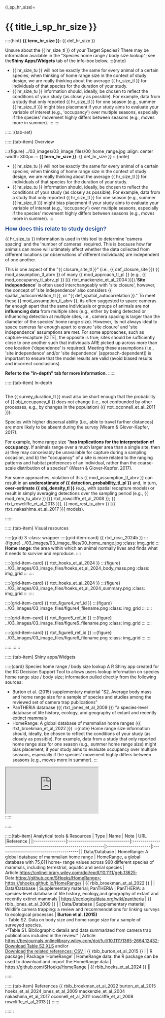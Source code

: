 ﻿---
jupytext:
  formats: md:myst
  text_representation:
    extension: .md
    format_name: myst
    format_version: 0.17.2 <!--0.13-->
    jupytext_version: 1.16.4 <!-- 6.5.4-->
kernelspec:
  display_name: Python 3
  language: python
  name: python3
editor_options:
  markdown:
    wrap: none
---
(i_sp_hr_size)=
# {{ title_i_sp_hr_size }}
::::{hint}
**{{ term_hr_size }}**: {{ def_hr_size }}

Unsure about the {{ hr_size_tl }} of your Target Species? There may be information available in the "Species home range / body size lookup"; see the**Shiny Apps/Widgets** tab of the info-box below.
:::{note}
- {{ hr_size_tu }} will not be exactly the same for every animal of a certain species; when thinking of home range size in the context of study design, we are really thinking about the average {{ hr_size_tl }} for individuals of that species for the duration of your study.
- {{ hr_size_tu }} information should, ideally, be chosen to reflect the conditions of your study (as closely as possible). For example, data from a study that only reported {{ hr_size_tl }} for one season (e.g., summer {{ hr_size_tl }}) might bias placement if your study aims to evaluate your variable of interest (e.g., 'occupancy') over multiple seasons, especially if the species' movement highly differs between seasons (e.g., moves more in summer).
:::
::::

:::::::{tab-set}

::::::{tab-item} Overview

:::{figure} ../03_images/03_image_files/00_home_range.jpg
:align: center
:width: 300px
:::
**{{ term_hr_size }}**: {{ def_hr_size }}
:::{note}
- {{ hr_size_tu }} will not be exactly the same for every animal of a certain species; when thinking of home range size in the context of study design, we are really thinking about the average {{ hr_size_tl }} for individuals of that species for the duration of your study.
- {{ hr_size_tu }} information should, ideally, be chosen to reflect the conditions of your study (as closely as possible). For example, data from a study that only reported {{ hr_size_tl }} for one season (e.g., summer {{ hr_size_tl }}) might bias placement if your study aims to evaluate your variable of interest (e.g., 'occupancy') over multiple seasons, especially if the species' movement highly differs between seasons (e.g., moves more in summer).
:::

**<font size="4"><span style="color:#2F5496">How does this relate to study design?</font></span>**

{{ hr_size_tu }} information is used in this tool to determine 'camera spacing' and the 'number of cameras' required. This is because how far animals can move will ultimately affect whether the data collected from different locations (or observations of different individuals) are independent of one another.

This is one aspect of the "{{ closure_site_tl }}" (i.e., {{ def_closure_site }}) {{ mod_assumption_tl_abrv }} of many {{ mod_approach_tl_pl }} (e.g., {{ mod_occupancy_tl_abrv_pl }} [{{ rtxt_mackenzie_et_al_2004 }}]).'**Site independence**' is often used interchangeably with 'site closure', however, the concept of 'site independence' also considers {{ spatial_autocorrelation_tl }}, or "{{ def_spatial_autocorrelation }}." To meet these {{ mod_assumption_tl_abrv }}, its often suggested to space cameras far enough apart that the same individuals or groups of animals are not **influencing data** from multiple sites (e.g., either by being detected or influencing detection at multiple sites, i.e., camera spacing is larger than the diameter of the species' home range size). However, its not always ideal to space cameras far enough apart to ensure 'site closure' and 'site independence' assumptions are met. For some approaches, such as capture-recapture [CITE], the opposite is true; sites should be sufficiently close to one another such that individuals ARE picked up across more than one location ('dependence' is required). Meeting these assumptions (i.e., 'site independence' and/or 'site dependence' [approach-dependent]) is important to ensure that the model results are valid (avoid biased results and incorrect conclusions).

**Refer to the "in-depth" tab for more information.**
::::::

::::::{tab-item} In-depth
```{include} include/00_coming_soon.md
```
The {{ survey_duration_tl }} must also be short enough that the probability of {{ obj_occupancy_tl }} does not change (i.e., not confounded by other processes, e.g., by changes in the population) ({{ rtxt_oconnell_et_al_2011 }}).

Species with higher dispersal ability (i.e., able to travel further distances) are more likely to be absent during the survey (Wearn & Glover-Kapfer, 2017).

For example, home range size "**has implications for the interpretation of occupancy**. If animals range over a much larger area than a single site, then a) they may conceivably be unavailable for capture during a sampling occasion, and b) the "occupancy" of a site is more related to the ranging patterns and habitat preferences of an individual, rather than the coarse-scale distribution of a species" (Wearn & Glover-Kapfer, 2017).

For some approaches, violation of this {{ mod_assumption_tl_abrv }} can result in an **underestimate of {{ detection_probability_tl_pl }}** and, in turn, **over-estimate {{ obj_density_tl }}** (e.g., with spatial recapture models) or result in simply averaging detections over the sampling period (e.g., {{ mod_rem_tu_abrv }} [{{ rtxt_rowcliffe_et_al_2008 }}; {{ rtxt_rowcliffe_et_al_2013 }}], {{ mod_rest_tu_abrv }} [{{ rtxt_nakashima_et_al_2017 }}] models).

::::::

::::::{tab-item} Visual resources

:::::{grid} 3
:class: wrapper
::::{grid-item-card} {{ rtxt_rcsc_2024b }}
:::{figure} ../03_images/03_image_files/00_home_range.jpg
:class: img_grid
:::
**Home range**: the area within which an animal normally lives and finds what it needs to survive and reproduce.
::::

::::{grid-item-card} {{ rtxt_hoeks_et_al_2024 }}
:::{figure} ../03_images/03_image_files/hoeks_et_al_2024_body_mass.png
:class: img_grid
:::
::::

::::{grid-item-card} {{ rtxt_hoeks_et_al_2024 }}
:::{figure} ../03_images/03_image_files/hoeks_et_al_2024_summary.png
:class: img_grid
:::
::::

::::{grid-item-card} {{ rtxt_figure4_ref_id }}
:::{figure} ../03_images/03_image_files/figure4_filename.png
:class: img_grid
:::
::::

::::{grid-item-card} {{ rtxt_figure5_ref_id }}
:::{figure} ../03_images/03_image_files/figure5_filename.png
:class: img_grid
:::
::::

::::{grid-item-card} {{ rtxt_figure6_ref_id }}
:::{figure} ../03_images/03_image_files/figure6_filename.png
:class: img_grid
:::
::::

:::::
::::::

::::::{tab-item} Shiny apps/Widgets

:::::{card} Species home range / body size lookup
A R Shiny app created for the RC Decision Support Tool to allows users lookup information on species home range size / body size; information pulled directly from the following sources:
- Burton et al. (2015) supplementary material "S2. Average body mass and home range size for a sample of species and studies among the reviewed set of camera trap publications"
- PanTHERIA database ({{ rtxt_jones_et_al_2009 }}) "a species-level database of life history, ecology, and geography of extant and recently extinct mammals
- HomeRange: A global database of mammalian home ranges ({{ rtxt_broekman_et_al_2022 }})
:::{note}
Home range size information should, ideally, be chosen to reflect the conditions of your study (as closely as possible). For example, data from a study that only reported home range size for one season (e.g., summer home range size) might bias placement, if your study aims to evaluate occupancy over multiple seasons, especially if the species' movement highly differs between seasons (e.g., moves more in summer).
:::

<div class="iframe-container-shiny"><iframe class="iframe-responsive-shiny" src="https://7e2l38-cassondra-stevenson.shinyapps.io/lu_species_homerange"></iframe></div>
:::::

::::::

:::::{tab-item} Analytical tools & Resources
| Type | Name | Note | URL |Reference |
|:----------------|:-------------------------------|:----------------------------------------------------------------|:----------------------|:----------------------------------------|
| Data/Database | HomeRange: A global database of mammalian home range | HomeRange, a global database with 75,611 home- range values across 960 different species of mammals, including terrestrial, aquatic and aerial species | Article:<https://onlinelibrary.wiley.com/doi/epdf/10.1111/geb.13625>;<br>Data:https://github.com/SHoeks/HomeRange>; <https://shoeks.github.io/HomeRange/> | {{ rbib_broekman_et_al_2022 }} |
| Data/Database | Supplementary material; PanTHERIA | PanTHERIA: a species-level database of life history, ecology,and geography of extant and recently extinct mammals | <https://ecologicaldata.org/wiki/pantheria> | {{ rbib_jones_et_al_2009 }} |
| Data/Database | Supplementary material; Wildlife camera trapping: a review and recommendations for linking surveys to ecological processes | **Burton et al. (2015)**<br> - Table S2. Data on body size and home range size for a sample of surveyed species.<br>-"Table S1. Bibliographic details and data summarized from camera trap publications included in the review." | Article: <https://besjournals.onlinelibrary.wiley.com/doi/full/10.1111/1365-2664.12432>;<br>[Download Table S2 XLS](https://besjournals.onlinelibrary.wiley.com/action/downloadSupplement?doi=10.1111%2F1365-2664.12432&file=jpe12432-sup-0006-TableS2.csv) and/or<br>[Download the related references; CSV ](https://besjournals.onlinelibrary.wiley.com/action/downloadSupplement?doi=10.1111%2F1365-2664.12432&file=jpe12432-sup-0005-TableS1.xlsx) | {{ rbib_burton_et_al_2015 }} |
| R package | Package ‘HomeRange’ | HomeRange data: the R package can be used to download and import the HomeRange data | <https://github.com/SHoeks/HomeRange> | {{ rbib_hoeks_et_al_2024 }} ||
<!-- END_RESOURCE_TABLE -->
::::::

::::::{tab-item} References
{{ rbib_broekman_et_al_2022 burton_et_al_2015 hoeks_et_al_2024 jones_et_al_2009 mackenzie_et_al_2004 nakashima_et_al_2017 oconnell_et_al_2011 rowcliffe_et_al_2008 rowcliffe_et_al_2013 }}
::::::

:::::::
